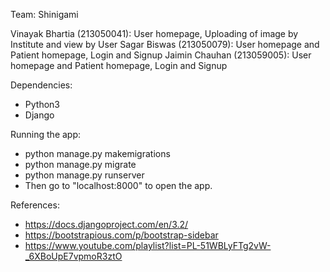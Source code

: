 Team: Shinigami

Vinayak Bhartia (213050041): User homepage, Uploading of image by Institute and view by User 
Sagar Biswas (213050079): User homepage and Patient homepage, Login and Signup
Jaimin Chauhan (213059005): User homepage and Patient homepage, Login and Signup

Dependencies:
-    Python3
-    Django

Running the app:
-	python manage.py makemigrations
-	python manage.py migrate
-	python manage.py runserver
-	Then go to "localhost:8000" to open the app.

References:
- https://docs.djangoproject.com/en/3.2/
- https://bootstrapious.com/p/bootstrap-sidebar
- https://www.youtube.com/playlist?list=PL-51WBLyFTg2vW-_6XBoUpE7vpmoR3ztO
